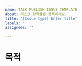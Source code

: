 ```yaml
---
name: TASK PUBLISH ISSUE TEMPLATE
about: 태스크 항목들을 등록하세요.
title: "[Issue type] Enter title"
labels: ''
assignees: ''

---
```


# 목적
